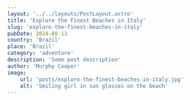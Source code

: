 ```yaml
---
layout: '../../layouts/PostLayout.astro'
title: 'Explore the Finest Beaches in Italy'
slug: 'explore-the-finest-beaches-in-italy'
pubDate: 2024-08-13
country: 'Brazil'
place: 'Brazil'
category: 'adventure'
description: 'Some post description'
author: 'Murphy Cooper'
image:
    url: 'posts/explore-the-finest-beaches-in-italy.jpg'
    alt: 'Smiling girl in sun glasses on the beach'
---
```

